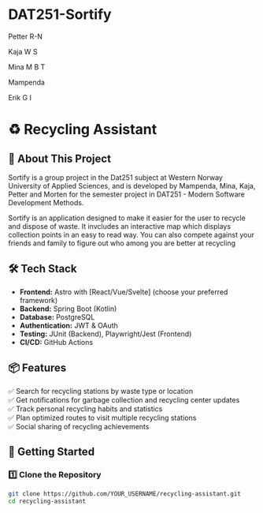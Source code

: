 # DAT251-Sortify

Petter R-N

Kaja W S

Mina M B T

Mampenda

Erik G I

# ♻️ Recycling Assistant

## 🚀 About This Project

Sortify is a group project in the Dat251 subject at Western Norway University of Applied Sciences, and is developed by Mampenda, Mina, Kaja, Petter and Morten for the semester project in DAT251 - Modern Software Development Methods.

Sortify is an application designed to make it easier for the user to recycle and dispose of waste. It invcludes an interactive map which displays collection points in an easy to read way. You can also compete against your friends and family to figure out who among you are better at recycling

## 🛠️ Tech Stack

- **Frontend:** Astro with [React/Vue/Svelte] (choose your preferred framework)
- **Backend:** Spring Boot (Kotlin)
- **Database:** PostgreSQL
- **Authentication:** JWT & OAuth
- **Testing:** JUnit (Backend), Playwright/Jest (Frontend)
- **CI/CD:** GitHub Actions

## 📦 Features

✅ Search for recycling stations by waste type or location  
✅ Get notifications for garbage collection and recycling center updates  
✅ Track personal recycling habits and statistics  
✅ Plan optimized routes to visit multiple recycling stations  
✅ Social sharing of recycling achievements

## 🚀 Getting Started

### 1️⃣ Clone the Repository

```bash
git clone https://github.com/YOUR_USERNAME/recycling-assistant.git
cd recycling-assistant
```
